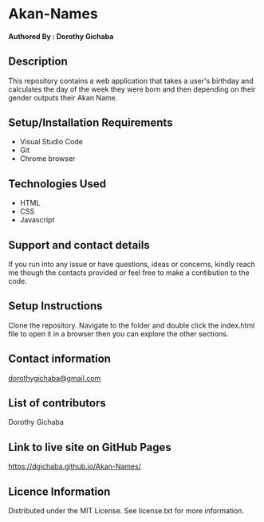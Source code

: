 # Akan-Names
#### Authored By : **Dorothy Gichaba**
## Description
This repository contains a web application that takes a user's birthday and calculates the day of the week they were born and then depending on their gender outputs their Akan Name. 
## Setup/Installation Requirements
* Visual Studio Code
* Git
* Chrome browser
## Technologies Used
* HTML
* CSS                         
* Javascript
## Support and contact details
If you run into any issue or have questions, ideas or concerns, kindly reach me though the contacts provided or feel free to make a contibution to the code.
## Setup Instructions
Clone the repository. Navigate to the folder and double click the index.html file to open it in a browser then you can explore the other sections.
## Contact information
dorothygichaba@gmail.com
## List of contributors   
Dorothy Gichaba
## Link to live site on GitHub Pages
https://dgichaba.github.io/Akan-Names/
## Licence Information
Distributed under the MIT License. See license.txt for more information.

                     